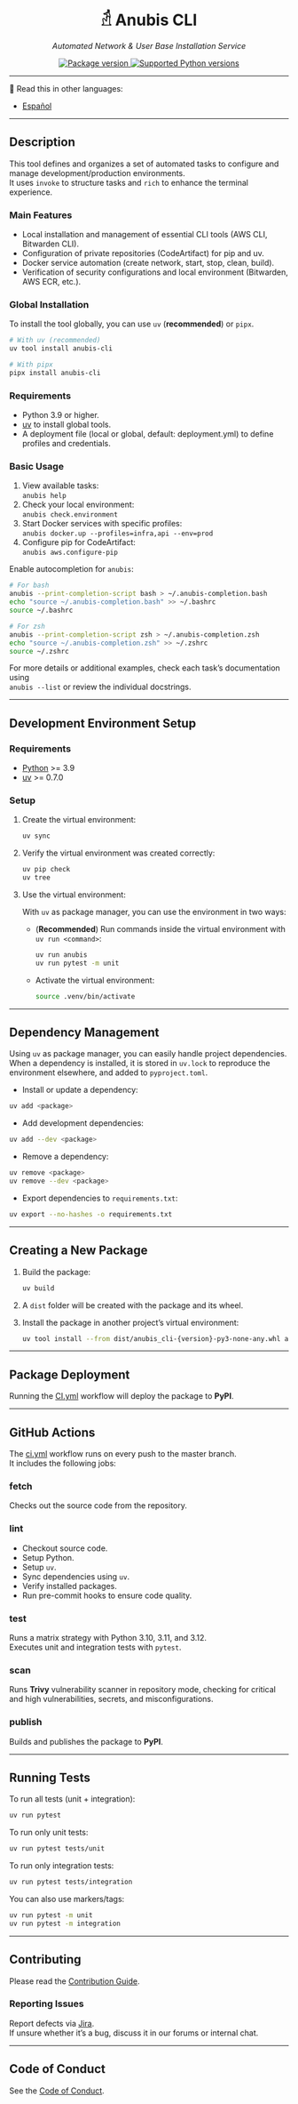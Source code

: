 <h1 align="center">𓁢 Anubis CLI</h1>

<p align="center">
    <em>Automated Network & User Base Installation Service</em>
</p>

<p align="center">
<a href="https://pypi.org/project/anubis-cli" target="_blank">
    <img src="https://img.shields.io/pypi/v/anubis-cli?color=%2334D058&label=pypi%20package" alt="Package version">
</a>
<a href="https://pypi.org/project/anubis-cli" target="_blank">
    <img src="https://img.shields.io/pypi/pyversions/anubis-cli.svg?color=%2334D058" alt="Supported Python versions">
</a>
</p>

---

📖 Read this in other languages:  
- [Español](./README.es.md)

---

## Description

This tool defines and organizes a set of automated tasks to configure and manage development/production environments.  
It uses `invoke` to structure tasks and `rich` to enhance the terminal experience.

### Main Features

- Local installation and management of essential CLI tools (AWS CLI, Bitwarden CLI).
- Configuration of private repositories (CodeArtifact) for pip and uv.
- Docker service automation (create network, start, stop, clean, build).
- Verification of security configurations and local environment (Bitwarden, AWS ECR, etc.).

### Global Installation

To install the tool globally, you can use `uv` (**recommended**) or `pipx`.

```bash
# With uv (recommended)
uv tool install anubis-cli
```

```bash
# With pipx
pipx install anubis-cli
```

### Requirements

- Python 3.9 or higher.
- [uv](https://github.com/astral-sh/uv?tab=readme-ov-file#installation) to install global tools.
- A deployment file (local or global, default: deployment.yml) to define profiles and credentials.

### Basic Usage

   1. View available tasks:  
      `anubis help`
   2. Check your local environment:  
      `anubis check.environment`
   3. Start Docker services with specific profiles:  
      `anubis docker.up --profiles=infra,api --env=prod`
   4. Configure pip for CodeArtifact:  
      `anubis aws.configure-pip`

Enable autocompletion for `anubis`:

```bash
# For bash
anubis --print-completion-script bash > ~/.anubis-completion.bash
echo "source ~/.anubis-completion.bash" >> ~/.bashrc
source ~/.bashrc

# For zsh
anubis --print-completion-script zsh > ~/.anubis-completion.zsh
echo "source ~/.anubis-completion.zsh" >> ~/.zshrc
source ~/.zshrc
```

For more details or additional examples, check each task’s documentation using  
`anubis --list` or review the individual docstrings.

---

## Development Environment Setup

### Requirements

- [Python](https://www.python.org/downloads/) >= 3.9  
- [uv](https://github.com/astral-sh/uv?tab=readme-ov-file#installation) >= 0.7.0

### Setup

1. Create the virtual environment:

   ```bash
   uv sync
   ```

2. Verify the virtual environment was created correctly:

   ```bash
   uv pip check
   uv tree
   ```

3. Use the virtual environment:

   With `uv` as package manager, you can use the environment in two ways:

   - (**Recommended**) Run commands inside the virtual environment with `uv run <command>`:

     ```bash
     uv run anubis
     uv run pytest -m unit
     ```

   - Activate the virtual environment:

     ```bash
     source .venv/bin/activate
     ```

---

## Dependency Management

Using `uv` as package manager, you can easily handle project dependencies.  
When a dependency is installed, it is stored in `uv.lock` to reproduce the environment elsewhere, and added to `pyproject.toml`.

- Install or update a dependency:

```bash
uv add <package>
```

- Add development dependencies:

```bash
uv add --dev <package>
```

- Remove a dependency:

```bash
uv remove <package>
uv remove --dev <package>
```

- Export dependencies to `requirements.txt`:

```bash
uv export --no-hashes -o requirements.txt
```

---

## Creating a New Package

1. Build the package:

   ```bash
   uv build
   ```

2. A `dist` folder will be created with the package and its wheel.  

3. Install the package in another project’s virtual environment:

   ```bash
   uv tool install --from dist/anubis_cli-{version}-py3-none-any.whl anubis-cli
   ```

---

## Package Deployment

Running the [CI.yml](.github/workflows/CI.yml) workflow will deploy the package to **PyPI**.

---

## GitHub Actions

The [ci.yml](.github/workflows/ci.yml) workflow runs on every push to the master branch.  
It includes the following jobs:

### fetch
Checks out the source code from the repository.

### lint
- Checkout source code.  
- Setup Python.  
- Setup `uv`.  
- Sync dependencies using `uv`.  
- Verify installed packages.  
- Run pre-commit hooks to ensure code quality.  

### test
Runs a matrix strategy with Python 3.10, 3.11, and 3.12.  
Executes unit and integration tests with `pytest`.

### scan
Runs **Trivy** vulnerability scanner in repository mode, checking for critical and high vulnerabilities, secrets, and misconfigurations.

### publish
Builds and publishes the package to **PyPI**.

---

## Running Tests

To run all tests (unit + integration):

```bash
uv run pytest
```

To run only unit tests:

```bash
uv run pytest tests/unit
```

To run only integration tests:

```bash
uv run pytest tests/integration
```

You can also use markers/tags:

```bash
uv run pytest -m unit
uv run pytest -m integration
```

---

## Contributing

Please read the [Contribution Guide](https://github.com/Steel-Develop/sbayt-internal-agreements/blob/master/CONTRIBUTING.md).

### Reporting Issues
Report defects via [Jira](https://steeldevelop.atlassian.net/).  
If unsure whether it’s a bug, discuss it in our forums or internal chat.

---

## Code of Conduct

See the [Code of Conduct](https://github.com/Steel-Develop/sbayt-internal-agreements/blob/master/code-of-conduct.md).
